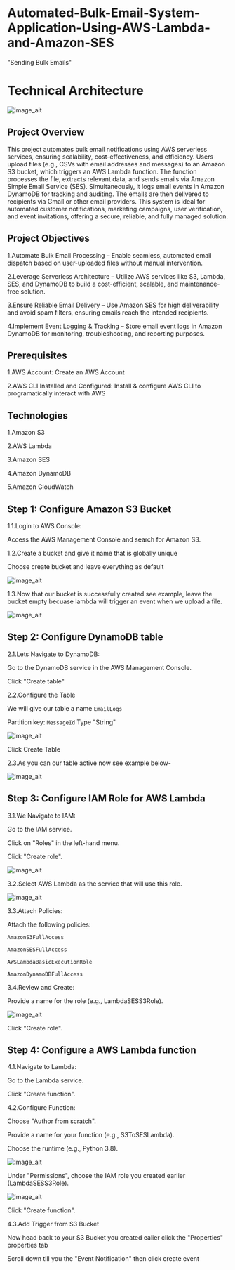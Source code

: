 # Automated-Bulk-Email-System-Application-Using-AWS-Lambda-and-Amazon-SES

"Sending Bulk Emails"

# Technical Architecture

![image_alt](https://github.com/Tatenda-Prince/Automated-Bulk-Email-System-Application-Using-AWS-Lambda-and-Amazon-SES/blob/ffe25d83eb1b43d6611bfeab4288b90695ba3a8b/img/Screenshot%202025-02-02%20103313.png)


## Project Overview

This project automates bulk email notifications using AWS serverless services, ensuring scalability, cost-effectiveness, and efficiency. Users upload files (e.g., CSVs with email addresses and messages) to an Amazon S3 bucket, which triggers an AWS Lambda function. The function processes the file, extracts relevant data, and sends emails via Amazon Simple Email Service (SES). Simultaneously, it logs email events in Amazon DynamoDB for tracking and auditing. The emails are then delivered to recipients via Gmail or other email providers. This system is ideal for automated customer notifications, marketing campaigns, user verification, and event invitations, offering a secure, reliable, and fully managed solution.

## Project Objectives

1.Automate Bulk Email Processing – Enable seamless, automated email dispatch based on user-uploaded files without manual intervention.

2.Leverage Serverless Architecture – Utilize AWS services like S3, Lambda, SES, and DynamoDB to build a cost-efficient, scalable, and maintenance-free solution.

3.Ensure Reliable Email Delivery – Use Amazon SES for high deliverability and avoid spam filters, ensuring emails reach the intended recipients.

4.Implement Event Logging & Tracking – Store email event logs in Amazon DynamoDB for monitoring, troubleshooting, and reporting purposes.

## Prerequisites

1.AWS Account: Create an AWS Account

2.AWS CLI Installed and Configured: Install & configure AWS CLI to programatically interact with AWS

## Technologies

1.Amazon S3

2.AWS Lambda

3.Amazon SES 

4.Amazon DynamoDB

5.Amazon CloudWatch 


## Step 1: Configure Amazon S3 Bucket

1.1.Login to AWS Console:

Access the AWS Management Console and search for Amazon S3.

1.2.Create a bucket and give it name that is globally unique

Choose create bucket and leave everything as default


![image_alt](https://github.com/Tatenda-Prince/Automated-Bulk-Email-System-Application-Using-AWS-Lambda-and-Amazon-SES/blob/79d260892808acaa4c5e34a48af62ff6488bd3f9/img/Screenshot%202025-02-02%20104928.png)


1.3.Now that our bucket is successfully created see example, leave the bucket empty becuase lambda will trigger an event when we upload a file.

![image_alt](https://github.com/Tatenda-Prince/Automated-Bulk-Email-System-Application-Using-AWS-Lambda-and-Amazon-SES/blob/6b16c34c57d53057b6d3f3ff3cae17337c4180db/img/Screenshot%202025-02-02%20104947.png)


## Step 2: Configure DynamoDB table


2.1.Lets Navigate to DynamoDB:

Go to the DynamoDB service in the AWS Management Console.

Click "Create table"

2.2.Configure the Table

We will give our table a name  `EmailLogs`

Partition key: `MessageId` Type "String"

![image_alt](https://github.com/Tatenda-Prince/Automated-Bulk-Email-System-Application-Using-AWS-Lambda-and-Amazon-SES/blob/cd4bd85c1dc7fe348f414872ab8c3a97b369a30c/img/Screenshot%202025-02-02%20110447.png)


Click Create Table 




2.3.As you can our table active now see example below-

![image_alt](https://github.com/Tatenda-Prince/Automated-Bulk-Email-System-Application-Using-AWS-Lambda-and-Amazon-SES/blob/1f04849ec5ebcec56ace78b9fdc39e2cee118a3f/img/Screenshot%202025-02-02%20110526.png)


## Step 3: Configure IAM Role for AWS Lambda

3.1.We Navigate to IAM:

Go to the IAM service.

Click on "Roles" in the left-hand menu.

Click "Create role".

![image_alt](https://github.com/Tatenda-Prince/Automated-Bulk-Email-System-Application-Using-AWS-Lambda-and-Amazon-SES/blob/ce8f387e5dd4435d8af2cb430b320b4cfc169328/img/Screenshot%202025-02-02%20105048.png)


3.2.Select AWS Lambda as the service that will use this role.

![image_alt](https://github.com/Tatenda-Prince/Automated-Bulk-Email-System-Application-Using-AWS-Lambda-and-Amazon-SES/blob/09c272dafc7aff5a5e1cbd3f9b75111df43ceecb/img/Screenshot%202025-02-02%20105111.png)


3.3.Attach Policies:

Attach the following policies:

`AmazonS3FullAccess`

`AmazonSESFullAccess`

`AWSLambdaBasicExecutionRole`

`AmazonDynamoDBFullAccess`

3.4.Review and Create:

Provide a name for the role (e.g., LambdaSESS3Role).

![image_alt](https://github.com/Tatenda-Prince/Automated-Bulk-Email-System-Application-Using-AWS-Lambda-and-Amazon-SES/blob/9477735d55a0698339bbae0f02ddb4d97d196b62/img/Screenshot%202025-02-02%20105213.png)


Click "Create role".


## Step 4: Configure a AWS Lambda function

4.1.Navigate to Lambda:

Go to the Lambda service.

Click "Create function".

4.2.Configure Function:

Choose "Author from scratch".

Provide a name for your function (e.g., S3ToSESLambda).

Choose the runtime (e.g., Python 3.8).

![image_alt]()


Under "Permissions", choose the IAM role you created earlier (LambdaSESS3Role).

![image_alt]()


Click "Create function".


4.3.Add Trigger from S3 Bucket

Now head back to your S3 Bucket you created ealier click the "Properties" properties tab

Scroll down till you the "Event Notification" then click create event 












